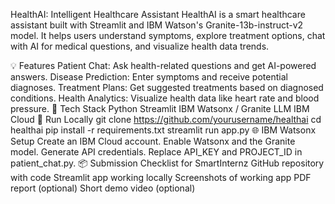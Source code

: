 HealthAI: Intelligent Healthcare Assistant
HealthAI is a smart healthcare assistant built with Streamlit and IBM Watson's Granite-13b-instruct-v2 model. It helps users understand symptoms, explore treatment options, chat with AI for medical questions, and visualize health data trends.

💡 Features
Patient Chat: Ask health-related questions and get AI-powered answers.
Disease Prediction: Enter symptoms and receive potential diagnoses.
Treatment Plans: Get suggested treatments based on diagnosed conditions.
Health Analytics: Visualize health data like heart rate and blood pressure.
🧰 Tech Stack
Python
Streamlit
IBM Watsonx / Granite LLM
IBM Cloud
🚀 Run Locally
git clone https://github.com/yourusername/healthai
cd healthai
pip install -r requirements.txt
streamlit run app.py
🌐 IBM Watsonx Setup
Create an IBM Cloud account.
Enable Watsonx and the Granite model.
Generate API credentials.
Replace API_KEY and PROJECT_ID in patient_chat.py.
📦 Submission Checklist for SmartInternz
 GitHub repository with code
 Streamlit app working locally
 Screenshots of working app
 PDF report (optional)
 Short demo video (optional)
